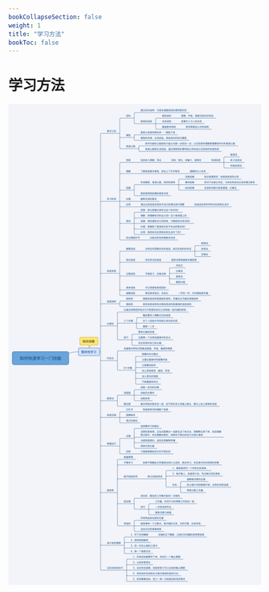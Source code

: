 ```yaml
---
bookCollapseSection: false
weight: 1
title: "学习方法"
bookToc: false
---
```


# 学习方法

![method](learn-method.jpg)